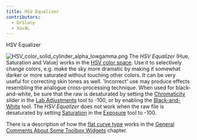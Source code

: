 ```yaml
---
title: HSV Equalizer
contributors:
  - DrSlony
  - XavAL
---
```


<div class="pagetitle">

HSV Equalizer

</div>

![](HSV_color_solid_cylinder_alpha_lowgamma.png "HSV_color_solid_cylinder_alpha_lowgamma.png")
The *HSV Equalizer* (Hue, Saturation and Value) works in the [HSV color
space](https://en.wikipedia.org/wiki/HSL_and_HSV). Use it to selectively
change colors, e.g. make the sky more dramatic by making it somewhat
darker or more saturated without touching other colors. It can be very
useful for correcting skin tones as well. 'Incorrect' use may produce
effects resembling the analogue cross-processing technique. When used
for black-and-white, be sure that the raw is desaturated by setting the
[Chromaticity](Lab_Adjustments#Chromaticity.md) slider in the
[Lab Adjustments](Lab_Adjustments.md) tool to -100, or by
enabling the [Black-and-White](Black-and-White.md) tool. The
*HSV Equalizer* does not work when the raw file is desaturated by
setting [Saturation](Exposure#Saturation.md) in the
[Exposure](Exposure.md) tool to -100.

There is a description of how the [flat curve
type](General_Comments_About_Some_Toolbox_Widgets#The_Flat_Curve.md)
works in the [General Comments About Some Toolbox
Widgets](General_Comments_About_Some_Toolbox_Widgets.md)
chapter.
